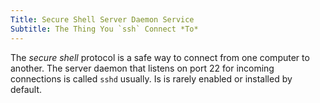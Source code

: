 ```yaml
---
Title: Secure Shell Server Daemon Service
Subtitle: The Thing You `ssh` Connect *To*
---
```


The *secure shell* protocol is a safe way to connect from one computer to another. The server daemon that listens on port 22 for incoming connections is called `sshd` usually. Is is rarely enabled or installed by default.
